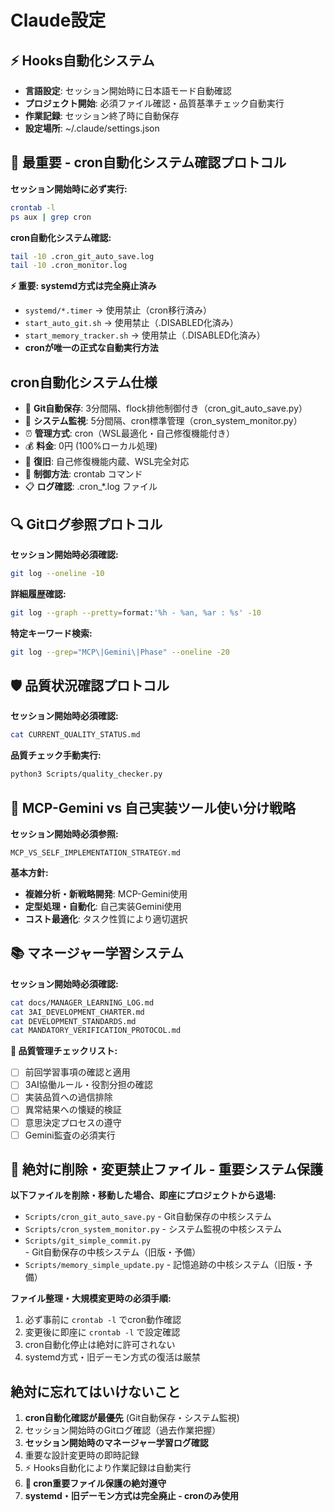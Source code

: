 # Claude設定

## ⚡ Hooks自動化システム
- **言語設定**: セッション開始時に日本語モード自動確認
- **プロジェクト開始**: 必須ファイル確認・品質基準チェック自動実行
- **作業記録**: セッション終了時に自動保存
- **設定場所**: ~/.claude/settings.json

## 🚨 最重要 - cron自動化システム確認プロトコル
**セッション開始時に必ず実行:**
```bash
crontab -l
ps aux | grep cron
```

**cron自動化システム確認:**
```bash
tail -10 .cron_git_auto_save.log
tail -10 .cron_monitor.log
```

**⚡ 重要: systemd方式は完全廃止済み**
- `systemd/*.timer` → 使用禁止（cron移行済み）
- `start_auto_git.sh` → 使用禁止（.DISABLED化済み）
- `start_memory_tracker.sh` → 使用禁止（.DISABLED化済み）
- **cronが唯一の正式な自動実行方法**

## cron自動化システム仕様
- 📁 **Git自動保存**: 3分間隔、flock排他制御付き（cron_git_auto_save.py）
- 🧠 **システム監視**: 5分間隔、cron標準管理（cron_system_monitor.py）
- ⏰ **管理方式**: cron（WSL最適化・自己修復機能付き）
- 💰 **料金**: 0円 (100%ローカル処理)
- 🔄 **復旧**: 自己修復機能内蔵、WSL完全対応
- 🛑 **制御方法**: crontab コマンド
- 📋 **ログ確認**: .cron_*.log ファイル

## 🔍 Gitログ参照プロトコル
**セッション開始時必須確認:**
```bash
git log --oneline -10
```

**詳細履歴確認:**
```bash
git log --graph --pretty=format:'%h - %an, %ar : %s' -10
```

**特定キーワード検索:**
```bash
git log --grep="MCP\|Gemini\|Phase" --oneline -20
```

## 🛡️ 品質状況確認プロトコル
**セッション開始時必須確認:**
```bash
cat CURRENT_QUALITY_STATUS.md
```

**品質チェック手動実行:**
```bash
python3 Scripts/quality_checker.py
```

## 🤖 MCP-Gemini vs 自己実装ツール使い分け戦略
**セッション開始時必須参照:**
```
MCP_VS_SELF_IMPLEMENTATION_STRATEGY.md
```

**基本方針:**
- **複雑分析・新戦略開発**: MCP-Gemini使用
- **定型処理・自動化**: 自己実装Gemini使用
- **コスト最適化**: タスク性質により適切選択

## 📚 マネージャー学習システム
**セッション開始時必須確認:**
```bash
cat docs/MANAGER_LEARNING_LOG.md
cat 3AI_DEVELOPMENT_CHARTER.md
cat DEVELOPMENT_STANDARDS.md
cat MANDATORY_VERIFICATION_PROTOCOL.md
```

**🎯 品質管理チェックリスト:**
- [ ] 前回学習事項の確認と適用
- [ ] 3AI協働ルール・役割分担の確認
- [ ] 実装品質への過信排除
- [ ] 異常結果への懐疑的検証
- [ ] 意思決定プロセスの遵守
- [ ] Gemini監査の必須実行

## 🚨 絶対に削除・変更禁止ファイル - 重要システム保護
**以下ファイルを削除・移動した場合、即座にプロジェクトから退場:**
- `Scripts/cron_git_auto_save.py` - Git自動保存の中核システム
- `Scripts/cron_system_monitor.py` - システム監視の中核システム
- `Scripts/git_simple_commit.py` - Git自動保存の中核システム（旧版・予備）
- `Scripts/memory_simple_update.py` - 記憶追跡の中核システム（旧版・予備）

**ファイル整理・大規模変更時の必須手順:**
1. 必ず事前に `crontab -l` でcron動作確認
2. 変更後に即座に `crontab -l` で設定確認
3. cron自動化停止は絶対に許可されない
4. systemd方式・旧デーモン方式の復活は厳禁

## 絶対に忘れてはいけないこと
1. **cron自動化確認が最優先** (Git自動保存・システム監視)
2. セッション開始時のGitログ確認（過去作業把握）
3. **セッション開始時のマネージャー学習ログ確認**
4. 重要な設計変更時の即時記録
5. ⚡ Hooks自動化により作業記録は自動実行
6. **🚨 cron重要ファイル保護の絶対遵守**
7. **systemd・旧デーモン方式は完全廃止 - cronのみ使用**
